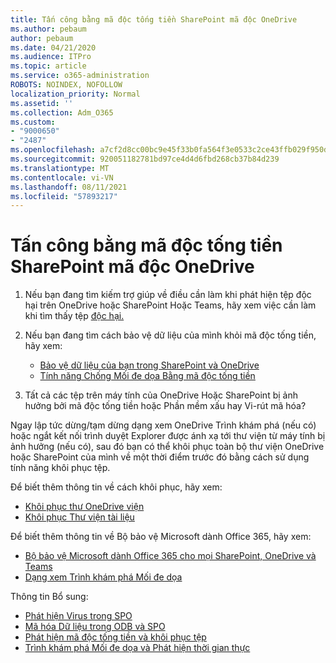 ```yaml
---
title: Tấn công bằng mã độc tống tiền SharePoint mã độc OneDrive
ms.author: pebaum
author: pebaum
ms.date: 04/21/2020
ms.audience: ITPro
ms.topic: article
ms.service: o365-administration
ROBOTS: NOINDEX, NOFOLLOW
localization_priority: Normal
ms.assetid: ''
ms.collection: Adm_O365
ms.custom:
- "9000650"
- "2487"
ms.openlocfilehash: a7cf2d8cc00bc9e45f33b0fa564f3e0533c2ce43ffb029f950ddeb4ed67b1100
ms.sourcegitcommit: 920051182781bd97ce4d4d6fbd268cb37b84d239
ms.translationtype: MT
ms.contentlocale: vi-VN
ms.lasthandoff: 08/11/2021
ms.locfileid: "57893217"
---
```

# <a name="ransomware-attack-in-sharepoint-or-onedrive"></a>Tấn công bằng mã độc tống tiền SharePoint mã độc OneDrive

1.  Nếu bạn đang tìm kiếm trợ giúp về điều cần làm khi phát hiện tệp độc hại trên OneDrive hoặc SharePoint Hoặc Teams, hãy xem việc cần làm khi tìm thấy tệp [độc hại.](https://support.office.com/en-ie/article/what-to-do-when-a-malicious-file-is-found-in-sharepoint-online-onedrive-or-microsoft-teams-01e902ad-a903-4e0f-b093-1e1ac0c37ad2)
2. Nếu bạn đang tìm cách bảo vệ dữ liệu của mình khỏi mã độc tống tiền, hãy xem:
    - [Bảo vệ dữ liệu của bạn trong SharePoint và OneDrive](https://docs.microsoft.com/sharepoint/safeguarding-your-data) 
    - [Tính năng Chống Mối đe dọa Bằng mã độc tống tiền](https://docs.microsoft.com/windows/security/threat-protection/intelligence/ransomware-malware)    

3.  Tất cả các tệp trên máy tính của OneDrive Hoặc SharePoint bị ảnh hưởng bởi mã độc tống tiền hoặc Phần mềm xấu hay Vi-rút mã hóa? 

Ngay lập tức dừng/tạm dừng dạng xem OneDrive Trình khám phá (nếu có) hoặc ngắt kết nối trình duyệt Explorer được ánh xạ tới thư viện từ máy tính bị ảnh hưởng (nếu có), sau đó bạn có thể khôi phục toàn bộ thư viện OneDrive hoặc SharePoint của mình về một thời điểm trước đó bằng cách sử dụng tính năng khôi phục tệp. 

Để biết thêm thông tin về cách khôi phục, hãy xem:

- [Khôi phục thư OneDrive viện](https://support.office.com/article/restore-your-onedrive-fa231298-759d-41cf-bcd0-25ac53eb8a150)
- [Khôi phục Thư viện tài liệu](https://support.office.com/article/restore-a-document-library-317791c3-8bd0-4dfd-8254-3ca90883d39a)

Để biết thêm thông tin về Bộ bảo vệ Microsoft dành Office 365, hãy xem:
- [Bộ bảo vệ Microsoft dành Office 365 cho mọi SharePoint, OneDrive và Teams](https://docs.microsoft.com/microsoft-365/security/office-365-security/atp-for-spo-odb-and-teams)
- [Dạng xem Trình khám phá Mối đe dọa](https://docs.microsoft.com/microsoft-365/security/office-365-security/threat-explorer-views)

Thông tin Bổ sung:

- [Phát hiện Virus trong SPO](https://docs.microsoft.com/microsoft-365/security/office-365-security/virus-detection-in-spo)</br>
- [Mã hóa Dữ liệu trong ODB và SPO](https://docs.microsoft.com/microsoft-365/compliance/data-encryption-in-odb-and-spo)</br>
- [Phát hiện mã độc tống tiền và khôi phục tệp](https://support.office.com/article/Ransomware-detection-and-recovering-your-files-0d90ec50-6bfd-40f4-acc7-b8c12c73637f)</br>
- [Trình khám phá Mối đe dọa và Phát hiện thời gian thực](https://docs.microsoft.com/microsoft-365/security/office-365-security/threat-explorer-views)